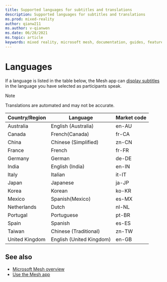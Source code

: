 ```yaml
---
title: Supported languages for subtitles and translations
description: Supported languages for subtitles and translations
ms.prod: mixed-reality
author: qianw211
ms.author: v-qianwen
ms.date: 06/28/2021
ms.topic: article
keywords: mixed reality, microsoft mesh, documentation, guides, features, holograms, spaces
---
```


# Languages

If a language is listed in the table below, the Mesh app can [display subtitles](use-mesh.md#setting-user-preferences) in the language you have selected as participants speak.

>[!Note]
>Translations are automated and may not be accurate.

|Country/Region|Language|Market code 
|-|-|- 
|Australia|English (Australia)|en-AU 
|Canada|French(Canada)|fr-CA 
|China|Chinese (Simplified)|zn-CN
|France|French|fr-FR 
|Germany|German|de-DE
|India|English (India)|en-IN 
|Italy|Italian|it-IT 
|Japan|Japanese|ja-JP 
|Korea|Korean|ko-KR 
|Mexico|Spanish(Mexico)|es-MX 
|Netherlands|Dutch|nl-NL
|Portugal|Portuguese|pt-BR
|Spain|Spanish|es-ES 
|Taiwan|Chinese (Traditional)|zn-TW
|United Kingdom|English (United Kingdom)|en-GB

## See also

- [Microsoft Mesh overview](../overview.md)
- [Use the Mesh app](use-mesh.md)

